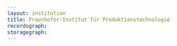```yaml
---
layout: institution
title: Fraunhofer-Institut für Produktionstechnologie
recordsgraph: 
storagegraph: 
---
```

